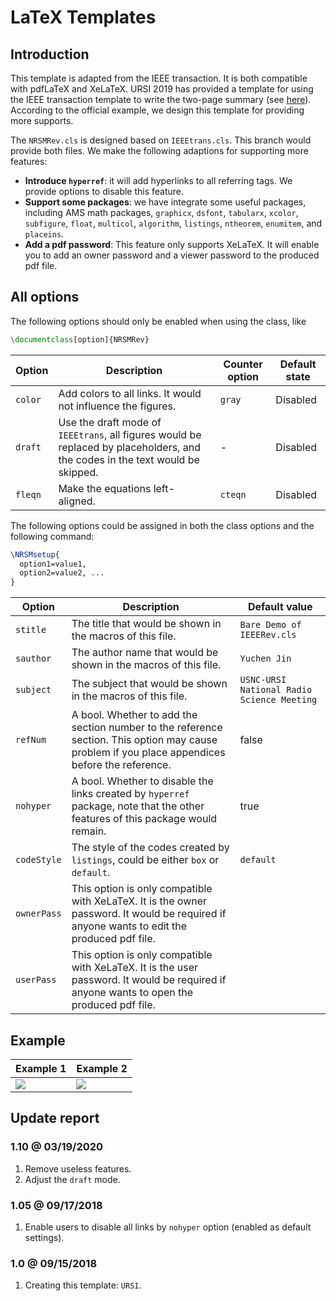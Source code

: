 # LaTeX Templates

## Introduction

This template is adapted from the IEEE transaction. It is both compatible with pdfLaTeX and XeLaTeX. URSI 2019 has provided a template for using the IEEE transaction template to write the two-page summary (see [here][ursi]). According to the official example, we design this template for providing more supports.

The `NRSMRev.cls` is designed based on `IEEEtrans.cls`. This branch would provide both files. We make the following adaptions for supporting more features:

* **Introduce `hyperref`**: it will add hyperlinks to all referring tags. We provide options to disable this feature.
* **Support some packages**: we have integrate some useful packages, including AMS math packages, `graphicx`, `dsfont`, `tabularx`, `xcolor`, `subfigure`, `float`, `multicol`, `algorithm`, `listings`, `ntheorem`, `enumitem`, and `placeins`.
* **Add a pdf password**: This feature only supports XeLaTeX. It will enable you to add an owner password and a viewer password to the produced pdf file. 

## All options

The following options should only be enabled when using the class, like

```latex
\documentclass[option]{NRSMRev}
```

| Option | Description | Counter option | Default state |
| -----  |   -----     |      -----     |  -----  |
| `color` | Add colors to all links. It would not influence the figures. | `gray` | Disabled |
| `draft` | Use the draft mode of `IEEEtrans`, all figures would be replaced by placeholders, and the codes in the text would be skipped. | - | Disabled |
| `fleqn` | Make the equations left-aligned. | `cteqn` | Disabled |

The following options could be assigned in both the class options and the following command:

```latex
\NRSMsetup{
  option1=value1,
  option2=value2, ...
}
```

| Option | Description | Default value |
| -----  |   -----     |     -----     |
| `stitle`    | The title that would be shown in the macros of this file. | `Bare Demo of IEEERev.cls` |
| `sauthor`   | The author name that would be shown in the macros of this file. | `Yuchen Jin` |
| `subject`   | The subject that would be shown in the macros of this file. | `USNC-URSI National Radio Science Meeting` |
| `refNum`    | A bool. Whether to add the section number to the reference section. This option may cause problem if you place appendices before the reference. | false |
| `nohyper`   | A bool. Whether to disable the links created by `hyperref` package, note that the other features of this package would remain. | true |
| `codeStyle` | The style of the codes created by `listings`, could be either `box` or `default`. | `default` |
| `ownerPass` | This option is only compatible with XeLaTeX. It is the owner password. It would be required if anyone wants to edit the produced pdf file. | ` ` |
| `userPass`  | This option is only compatible with XeLaTeX. It is the user password. It would be required if anyone wants to open the produced pdf file. | ` ` |

## Example

| Example 1 | Example 2 |
| ----- | ----- |
| ![][ex-fig-1] | ![][ex-fig-2] |

## Update report

### 1.10 @ 03/19/2020

1. Remove useless features.
2. Adjust the `draft` mode.

### 1.05 @ 09/17/2018

1. Enable users to disable all links by `nohyper` option (enabled as default settings).

### 1.0 @ 09/15/2018

1. Creating this template: `URSI`.

[ursi]:https://nrsmboulder.org/abstract-submissions
[git-beamer]:https://github.com/cainmagi/UH-beamer-templates

[ex-fig-1]:./display/ursi-1.png
[ex-fig-2]:./display/ursi-2.png